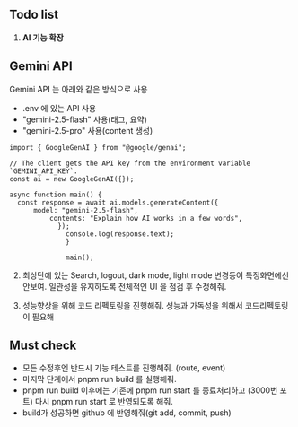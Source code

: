 ## Todo list


1. **AI 기능 확장**
## Gemini API
Gemini API 는 아래와 같은 방식으로 사용
- .env 에 있는 API 사용 
- "gemini-2.5-flash" 사용(태그, 요약)
- "gemini-2.5-pro" 사용(content 생성)
```
import { GoogleGenAI } from "@google/genai";

// The client gets the API key from the environment variable `GEMINI_API_KEY`.
const ai = new GoogleGenAI({});

async function main() {
  const response = await ai.models.generateContent({
      model: "gemini-2.5-flash",
          contents: "Explain how AI works in a few words",
            });
              console.log(response.text);
              }

              main();
```

2. 최상단에 있는 Search, logout, dark mode, light mode 변경등이 특정화면에선 안보여. 일관성을 유지하도록 전체적인 UI 을 점검 후 수정해줘. 

3. 성능향상을 위해 코드 리펙토링을 진행해줘. 성능과 가독성을 위해서 코드리펙토링이 필요해 

## Must check
- 모든 수정후엔 반드시 기능 테스트를 진행해줘. (route, event)
- 마지막 단계에서 pnpm run build 를 실행해줘. 
- pnpm run build 이후에는 기존에 pnpm run start 를 종료처리하고 (3000번 포트) 다시 pnpm run start 로 반영되도록 해줘. 
- build가 성공하면 github 에 반영해줘(git add, commit, push)
